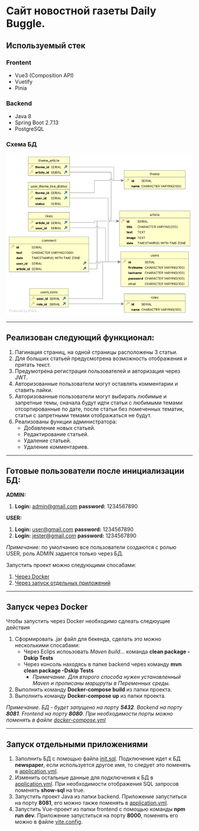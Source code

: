 # Сайт новостной газеты <b>Daily Buggle</b>.

## Используемый стек

### Frontent
- Vue3 (Composition API)
- Vuetify
- Pinia

### Backend
- Java 8
- Spring Boot 2.7.13
- PostgreSQL

### Схема БД
![Схема БД](https://github.com/Potapov-AA/spring-vue-newspaper/blob/master/scheme.jpg)

---

## Реализован следующий функционал:

1. Пагинация страниц, на одной страницы расположены 3 статьи.
2. Для больших статьей предусмотрена возможность отображения и прятать текст.
3. Предумотрена регистрация пользователей и авторизация через JWT.
4. Авторизованные пользователи могут оставлять комментарии и ставить лайки.
5. Авторизованные пользователи могут выбирать любимые и запретные темы, сначала будут идти статьи с любимыми темами отсортированные по дате, после статьи без помеченных тематик, статьи с запретными темами отображаться не будут.
6. Реализованы функции администратора:
    * Добавление новых статьей.
    * Редактирование статьей.
    * Удаление статьей.
    * Удаление комментариев.
---
## Готовые пользователи после инициализации БД:

<b>ADMIN:</b>
1. <b>Login:</b> admin@gmail.com <b>password:</b> 1234567890

<b>USER:</b>
1. <b>Login:</b> user@gmail.com <b>password:</b> 1234567890
2. <b>Login:</b> jester@gmail.com <b>password:</b> 1234567890

<i>Примечание:</i> по умолчанию все пользователи создаются с ролью USER, роль ADMIN задается только через БД.

Запустить проект можно следующими спосабами:
1. [Через Docker](#DOCKER)
2. [Через запуск отдельных приложений](#APP)
---

## Запуск через Docker <a name="DOCKER"></a> 
Чтобы запустить через Docker необходимо сдлеать следюущие действия

1. Сформировать .jar файл для бекенда, сделать это можно несколькими спосабами:
    * Через Eclips испоьзовать <i>Maven build... </i> команда <b>clean package -Dskip Tests</b>
    * Через консоль находясь в папке backend через команду <b>mvn clean package -Dskip Tests</b>
        * <i>Примечание. Для второго способа нужен установленный Maven и прописаны маршруты в Переменных среды.</i> 
2. Выполнить команду <b>Docker-compose build</b> из папки проекта.
3. Выполнить команду <b>Docker-compose up</b> из папки проекта.

<i>Примечание. БД - будет запущено на порту <b>5432</b>. Backend на порту <b>8081</b>. Frontend на порту <b>8080</b>. При необходимости порты можно поменять в файле [docker-compose.yml](https://github.com/Potapov-AA/spring-vue-newspaper/blob/master/docker-compose.yml)</i>

---

## Запуск отдельными приложениями <a name="APP"></a> 
1. Заполнить БД с помощью файла [init.sql](https://github.com/Potapov-AA/spring-vue-newspaper/blob/master/DB/init.sql). Подключение идет к БД <b>newspaper</b>, если используется другое имя, то следует это поменять в [application.yml](https://github.com/Potapov-AA/spring-vue-newspaper/blob/master/backend/src/main/resources/application.yml).
2. Изменить остальные данные для подключения к БД в [application.yml](https://github.com/Potapov-AA/spring-vue-newspaper/blob/master/backend/src/main/resources/application.yml). При необходимости отображения SQL запросов поменять <b>show-sql</b> на true.
3. Запустить проект Java из папки backend. Приложение запуститься на порту <b>8081</b>, его можно также поменять в [application.yml](https://github.com/Potapov-AA/spring-vue-newspaper/blob/master/backend/src/main/resources/application.yml).
4. Запустить Vue-проект из папки frontend с помощью команды <b>npm run dev</b>. Приложение запуститься на порту <b>8000</b>, поменять его можно в файле [vite.config](https://github.com/Potapov-AA/spring-vue-newspaper/blob/master/frontend/vite.config.js).
